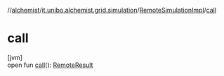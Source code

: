 //[alchemist](../../../index.md)/[it.unibo.alchemist.grid.simulation](../index.md)/[RemoteSimulationImpl](index.md)/[call](call.md)

# call

[jvm]\
open fun [call](call.md)(): [RemoteResult](../-remote-result/index.md)
